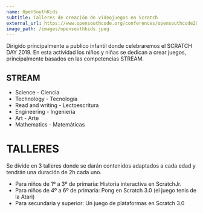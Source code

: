 ```yaml
---
name: OpenSouthKids
subtitle: Talleres de creación de videojuegos en Scratch
external_url: https://www.opensouthcode.org/conferences/opensouthcode2019/program/proposals/223
image_path: /images/opensouthkids.jpeg
---
```


Dirigido principalmente a publico infantil donde celebraremos el SCRATCH DAY 2019. En esta actividad los niños y niñas se dedican a crear juegos, principalmente basados en las competencias STREAM.

## STREAM
* Science - Ciencia
* Technology - Tecnología
* Read and writing - Lectoescritura
* Engineering - Ingeniería
* Art - Arte
* Mathematics - Matemáticas

# TALLERES
Se divide en 3 talleres donde se darán contenidos adaptados a cada edad y tendrán una duración de 2h cada uno.

* Para niños de 1º a 3º de primaria: Historia interactiva en ScratchJr.
* Para niños de 4º a 6º de primaria: Pong en Scratch 3.0 (el juego tenis de la Atari)
* Para secundaria y superior: Un juego de plataformas en Scratch 3.0
